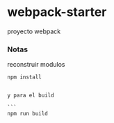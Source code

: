 # webpack-starter

proyecto webpack

### Notas

reconstruir modulos

````
npm install


y para el build 

```
npm run build